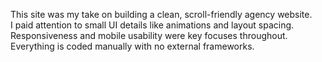 This site was my take on building a clean, scroll-friendly agency website.  
I paid attention to small UI details like animations and layout spacing.  
Responsiveness and mobile usability were key focuses throughout.  
Everything is coded manually with no external frameworks.
